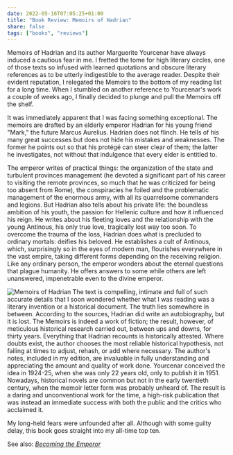 ```yaml
---
date: 2022-05-16T07:05:25+01:00
title: "Book Review: Memoirs of Hadrian"
share: false
tags: ["books", "reviews"]
---
```

Memoirs of Hadrian and its author Marguerite Yourcenar have always induced
a cautious fear in me. I fretted the tome for high literary circles, one of
those texts so infused with learned quotations and obscure literary references
as to be utterly indigestible to the average reader. Despite their evident
reputation, I relegated the Memoirs to the bottom of my reading list for a long
time. When I stumbled on another reference to Yourcenar's work a couple of
weeks ago, I finally decided to plunge and pull the Memoirs off the shelf.

It was immediately apparent that I was facing something exceptional. The
memoirs are drafted by an elderly emperor Hadrian for his young friend "Mark,"
the future Marcus Aurelius. Hadrian does not flinch. He tells of his many great
successes but does not hide his mistakes and weaknesses. The former he points
out so that his protégé can steer clear of them; the latter he investigates,
not without that indulgence that every elder is entitled to. 

The emperor writes of practical things: the organization of the state and
turbulent provinces management (he devoted a significant part of his career to
visiting the remote provinces, so much that he was criticized for being too
absent from Rome), the conspiracies he foiled and the problematic management of
the enormous army, with all its quarrelsome commanders and legions. But Hadrian
also tells about his private life: the boundless ambition of his youth, the
passion for Hellenic culture and how it influenced his reign. He writes about
his fleeting loves and the relationship with the young Antinous, his only true
love, tragically lost way too soon. To overcome the trauma of the loss, Hadrian
does what is precluded to ordinary mortals: deifies his beloved. He establishes
a cult of  Antinous, which, surprisingly so in the eyes of modern man,
flourishes everywhere in the vast empire, taking different forms depending on
the receiving religion. Like any ordinary person, the emperor wonders about the
eternal questions that plague humanity. He offers answers to some while others
are left unanswered, impenetrable even to the divine emperor.

![Memoirs of Hadrian](/images/memoirs-of-hadrian.jpg#right)
The text is compelling, intimate and full of such accurate details that I soon
wondered whether what I was reading was a literary invention or a historical
document. The truth lies somewhere in between. According to the sources,
Hadrian did write an autobiography, but it is lost. The Memoirs is indeed
a work of fiction; the result, however, of meticulous historical research
carried out, between ups and downs, for thirty years. Everything that Hadrian
recounts is historically attested. Where doubts exist, the author chooses the
most reliable historical hypothesis, not failing at times to adjust, rehash, or
add where necessary. The author's notes, included in my edition, are invaluable
in fully understanding and appreciating the amount and quality of work done.
Yourcenar conceived the idea in 1924-25, when she was only 22 years old, only
to publish it in 1951. Nowadays, historical novels are common but not in the
early twentieth century, when the memoir letter form was probably unheard of.
The result is a daring and unconventional work for the time, a high-risk
publication that was instead an immediate success with both the public and the
critics who acclaimed it.

My long-held fears were unfounded after all. Although with some guilty delay,
this book goes straight into my all-time top ten.

See also: *[Becoming the Emperor][1]*



 
 [1]: /becoming-the-emperor/
 [rss]: https://nicolaiarocci.com/index.xml
 [tw]: http://twitter.com/nicolaiarocci
 [nl]: https://buttondown.email/nicolaiarocci
